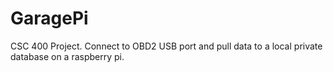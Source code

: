 # GaragePi
CSC 400 Project. Connect to OBD2 USB port and pull data to a local private database on a raspberry pi.
